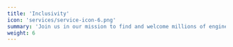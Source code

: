 ```yaml
---
title: 'Inclusivity'
icon: 'services/service-icon-6.png'
summary: 'Join us in our mission to find and welcome millions of engineers and other builders to web3, focusing on those that are all too often overlooked. We see you!'
weight: 6
---
```

